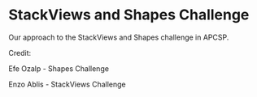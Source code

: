 # StackViews and Shapes Challenge

Our approach to the StackViews and Shapes challenge in APCSP.

Credit:

Efe Ozalp - Shapes Challenge 

Enzo Ablis - StackViews Challenge
